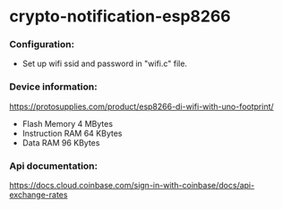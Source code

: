 # crypto-notification-esp8266

### Configuration:
- Set up wifi ssid and password in "wifi.c" file.

### Device information:

https://protosupplies.com/product/esp8266-di-wifi-with-uno-footprint/
- Flash Memory    	4 MBytes
- Instruction RAM 	64 KBytes
- Data RAM 	        96 KBytes

### Api documentation:

https://docs.cloud.coinbase.com/sign-in-with-coinbase/docs/api-exchange-rates